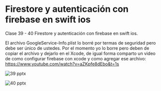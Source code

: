 # Firestore y autenticación con firebase en swift ios
Clase 39 - 40 Firestore y autenticación con firebase en swift ios.

El archivo GoogleService-Info.plist lo borré por termas de seguridad pero debe ser único de ustedes. Por el momento yo lo borre pero deben de copiar el archivo y dejarlo en el Xcode, de igual forma comparto un video de como configurar firebase con xcode y como agregar ese archivo:
https://www.youtube.com/watch?v=aZKpfe8dEbo&t=1s

![39 pptx](https://github.com/user-attachments/assets/9d2712a9-5783-486e-b7f8-89809c3658b0)

![40 pptx](https://github.com/user-attachments/assets/41990a09-7c94-44db-869c-25bbdc6dcb13)
